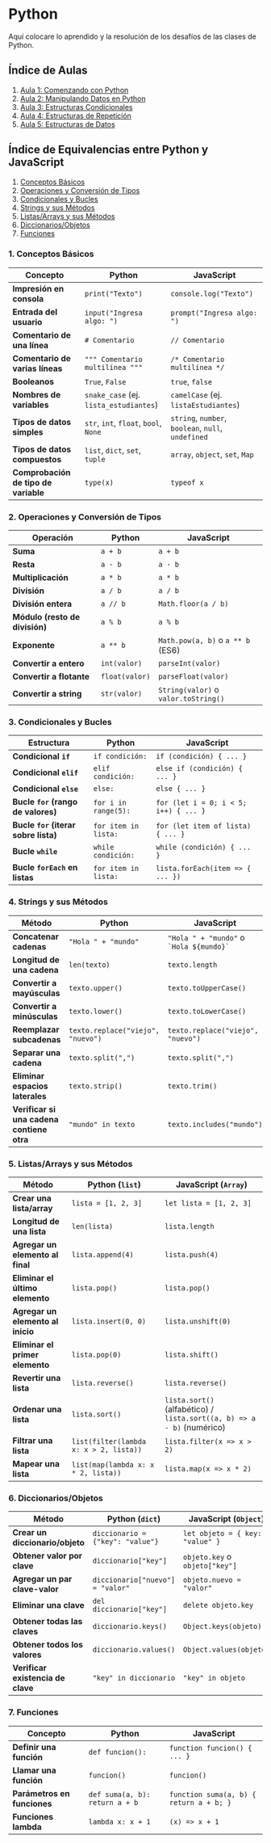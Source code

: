 # Python
Aquí colocare lo aprendido y la resolución de los desafíos de las clases de Python.

## Índice de Aulas
1. [Aula 1: Comenzando con Python](Aula%201/Readme.md)
2. [Aula 2: Manipulando Datos en Python](Aula%202/Readme.md)
3. [Aula 3: Estructuras Condicionales](Aula%203/Readme.md)
4. [Aula 4: Estructuras de Repetición](Aula%204/Readme.md)
5. [Aula 5: Estructuras de Datos](Aula%205/Readme.md)

## Índice de Equivalencias entre Python y JavaScript
1. [Conceptos Básicos](#1-conceptos-básicos)
2. [Operaciones y Conversión de Tipos](#2-operaciones-y-conversión-de-tipos)
3. [Condicionales y Bucles](#3-condicionales-y-bucles)
4. [Strings y sus Métodos](#4-strings-y-sus-métodos)
5. [Listas/Arrays y sus Métodos](#5-listasarrays-y-sus-métodos)
6. [Diccionarios/Objetos](#6-diccionariosobjetos)
7. [Funciones](#7-funciones)

### 1. Conceptos Básicos
| **Concepto**                     | **Python**                                       | **JavaScript**                                      |
|----------------------------------|--------------------------------------------------|-----------------------------------------------------|
| **Impresión en consola**         | `print("Texto")`                                 | `console.log("Texto")`                              |
| **Entrada del usuario**          | `input("Ingresa algo: ")`                        | `prompt("Ingresa algo: ")`                          |
| **Comentario de una línea**      | `# Comentario`                                   | `// Comentario`                                     |
| **Comentario de varias líneas**  | `""" Comentario multilínea """`                  | `/* Comentario multilínea */`                       |
| **Booleanos**                    | `True`, `False`                                  | `true`, `false`                                     |
| **Nombres de variables**         | `snake_case` (ej. `lista_estudiantes`)           | `camelCase` (ej. `listaEstudiantes`)                |
| **Tipos de datos simples**       | `str`, `int`, `float`, `bool`, `None`            | `string`, `number`, `boolean`, `null`, `undefined`  |
| **Tipos de datos compuestos**    | `list`, `dict`, `set`, `tuple`                   | `array`, `object`, `set`, `Map`                     |
| **Comprobación de tipo de variable** | `type(x)`                                    | `typeof x`                                          |

### 2. Operaciones y Conversión de Tipos
| **Operación**                    | **Python**                                       | **JavaScript**                                      |
|----------------------------------|--------------------------------------------------|-----------------------------------------------------|
| **Suma**                         | `a + b`                                          | `a + b`                                            |
| **Resta**                        | `a - b`                                          | `a - b`                                            |
| **Multiplicación**               | `a * b`                                          | `a * b`                                            |
| **División**                     | `a / b`                                          | `a / b`                                            |
| **División entera**              | `a // b`                                         | `Math.floor(a / b)`                                |
| **Módulo (resto de división)**   | `a % b`                                          | `a % b`                                            |
| **Exponente**                    | `a ** b`                                         | `Math.pow(a, b)` o `a ** b` (ES6)                  |
| **Convertir a entero**           | `int(valor)`                                     | `parseInt(valor)`                                   |
| **Convertir a flotante**         | `float(valor)`                                   | `parseFloat(valor)`                                |
| **Convertir a string**           | `str(valor)`                                     | `String(valor)` o `valor.toString()`               |

### 3. Condicionales y Bucles
| **Estructura**                   | **Python**                                       | **JavaScript**                                      |
|----------------------------------|--------------------------------------------------|-----------------------------------------------------|
| **Condicional `if`**             | `if condición:`                                  | `if (condición) { ... }`                            |
| **Condicional `elif`**           | `elif condición:`                                | `else if (condición) { ... }`                       |
| **Condicional `else`**           | `else:`                                         | `else { ... }`                                      |
| **Bucle `for` (rango de valores)**| `for i in range(5):`                             | `for (let i = 0; i < 5; i++) { ... }`               |
| **Bucle `for` (iterar sobre lista)** | `for item in lista:`                             | `for (let item of lista) { ... }`                   |
| **Bucle `while`**                | `while condición:`                               | `while (condición) { ... }`                         |
| **Bucle `forEach` en listas**    | `for item in lista:`                             | `lista.forEach(item => { ... })`                    |

### 4. Strings y sus Métodos
| **Método**                        | **Python**                                       | **JavaScript**                                      |
|----------------------------------|--------------------------------------------------|-----------------------------------------------------|
| **Concatenar cadenas**          | `"Hola " + "mundo"`                             | `"Hola " + "mundo"` o `` `Hola ${mundo}` ``        |
| **Longitud de una cadena**      | `len(texto)`                                    | `texto.length`                                     |
| **Convertir a mayúsculas**      | `texto.upper()`                                 | `texto.toUpperCase()`                              |
| **Convertir a minúsculas**      | `texto.lower()`                                 | `texto.toLowerCase()`                              |
| **Reemplazar subcadenas**       | `texto.replace("viejo", "nuevo")`               | `texto.replace("viejo", "nuevo")`                  |
| **Separar una cadena**          | `texto.split(",")`                              | `texto.split(",")`                                 |
| **Eliminar espacios laterales** | `texto.strip()`                                 | `texto.trim()`                                     |
| **Verificar si una cadena contiene otra** | `"mundo" in texto`                      | `texto.includes("mundo")`                          |

### 5. Listas/Arrays y sus Métodos
| **Método**                        | **Python (`list`)**                             | **JavaScript (`Array`)**                           |
|----------------------------------|--------------------------------------------------|-----------------------------------------------------|
| **Crear una lista/array**        | `lista = [1, 2, 3]`                            | `let lista = [1, 2, 3]`                            |
| **Longitud de una lista**        | `len(lista)`                                    | `lista.length`                                     |
| **Agregar un elemento al final** | `lista.append(4)`                               | `lista.push(4)`                                    |
| **Eliminar el último elemento**  | `lista.pop()`                                   | `lista.pop()`                                      |
| **Agregar un elemento al inicio** | `lista.insert(0, 0)`                           | `lista.unshift(0)`                                 |
| **Eliminar el primer elemento**  | `lista.pop(0)`                                  | `lista.shift()`                                    |
| **Revertir una lista**           | `lista.reverse()`                              | `lista.reverse()`                                  |
| **Ordenar una lista**            | `lista.sort()`                                 | `lista.sort()` (alfabético) / `lista.sort((a, b) => a - b)` (numérico) |
| **Filtrar una lista**            | `list(filter(lambda x: x > 2, lista))`         | `lista.filter(x => x > 2)`                         |
| **Mapear una lista**             | `list(map(lambda x: x * 2, lista))`            | `lista.map(x => x * 2)`                            |

### 6. Diccionarios/Objetos
| **Método**                        | **Python (`dict`)**                             | **JavaScript (`Object`)**                          |
|----------------------------------|--------------------------------------------------|-----------------------------------------------------|
| **Crear un diccionario/objeto** | `diccionario = {"key": "value"}`                | `let objeto = { key: "value" }`                    |
| **Obtener valor por clave**      | `diccionario["key"]`                            | `objeto.key` o `objeto["key"]`                     |
| **Agregar un par clave-valor**   | `diccionario["nuevo"] = "valor"`                | `objeto.nuevo = "valor"`                           |
| **Eliminar una clave**           | `del diccionario["key"]`                        | `delete objeto.key`                                |
| **Obtener todas las claves**     | `diccionario.keys()`                            | `Object.keys(objeto)`                              |
| **Obtener todos los valores**    | `diccionario.values()`                          | `Object.values(objeto)`                            |
| **Verificar existencia de clave** | `"key" in diccionario`                         | `"key" in objeto`                                  |

### 7. Funciones
| **Concepto**                     | **Python**                                       | **JavaScript**                                      |
|----------------------------------|--------------------------------------------------|-----------------------------------------------------|
| **Definir una función**          | `def funcion():`                                | `function funcion() { ... }`                        |
| **Llamar una función**           | `funcion()`                                     | `funcion()`                                        |
| **Parámetros en funciones**      | `def suma(a, b): return a + b`                 | `function suma(a, b) { return a + b; }`            |
| **Funciones lambda**             | `lambda x: x + 1`                               | `(x) => x + 1`                                     |

